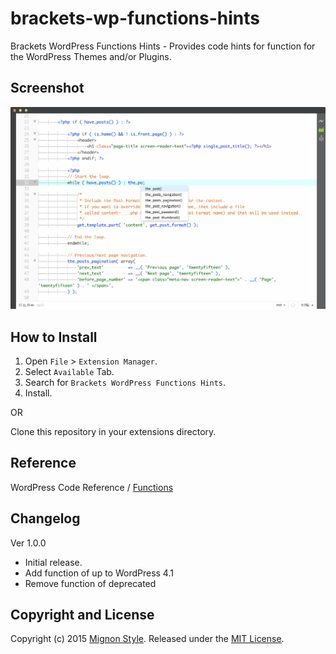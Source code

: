 brackets-wp-functions-hints
===========================

Brackets WordPress Functions Hints - Provides code hints for function for the WordPress Themes and/or Plugins.


Screenshot
----------
![Brackets WordPress Functions Hints](screenshot/screenshot.png)


How to Install
--------------
1.	Open `File` > `Extension Manager`.
2.	Select `Available` Tab.
3.	Search for `Brackets WordPress Functions Hints`.
4.	Install.

OR

Clone this repository in your extensions directory.


Reference
--------------
WordPress Code Reference / [Functions](https://developer.wordpress.org/reference/functions/)


Changelog
--------------
Ver 1.0.0
* Initial release.
* Add function of up to WordPress 4.1
* Remove function of deprecated


Copyright and License
--------------
Copyright (c) 2015 [Mignon Style](http://mignonstyle.com/). Released under the [MIT License](LICENSE).